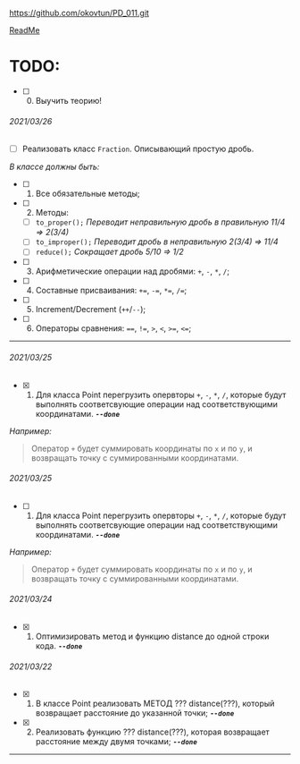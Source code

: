 ﻿https://github.com/okovtun/PD_011.git

[ReadMe](ReadMe.md)

# TODO:
- [ ] 0. Выучить теорию!

###### 2021/03/26
- [ ] Реализовать класс `Fraction`. Описывающий простую дробь. 

*В классе должны быть:*

- [ ] 1. Все обязательные методы;
- [ ] 2. Методы:
	- [ ] `to_proper();`	*Переводит неправильную дробь в правильную 11/4 => 2(3/4)*
	- [ ] `to_improper();`	*Переводит дробь в неправильную	2(3/4) => 11/4*
	- [ ] `reduce();`		*Сокращает дробь		5/10 => 1/2*
- [ ] 3. Арифметические операции над дробями: `+`, `-`, `*`, `/`;
- [ ] 4. Составные присваивания: `+=`, `-=`, `*=`, `/=`;
- [ ] 5. Increment/Decrement (`++`/`--`);
- [ ] 6. Операторы сравнения: `==`, `!=`, `>`, `<`, `>=`, `<=`;

---

###### 2021/03/25
- [x] 1. Для класса Point перегрузить опервторы `+`, `-`, `*`, `/`, которые будут выполнять соответсвующие операции над соответствующими координатами. ***`--done`***

*Например:*
> Оператор `+` будет суммировать координаты по `x` и по `y`, и возвращать точку с суммированными координатами. 

###### 2021/03/25
- [ ] 1. Для класса Point перегрузить опервторы `+`, `-`, `*`, `/`, которые будут выполнять соответсвующие операции над соответствующими координатами. ***`--done`***

*Например:*
> Оператор `+` будет суммировать координаты по `x` и по `y`, и возвращать точку с суммированными координатами. 

###### 2021/03/24
- [x] 1. Оптимизировать метод и функцию distance до одной строки кода. ***`--done`***

###### 2021/03/22
- [x] 1. В классе Point реализовать МЕТОД ??? distance(???), который возвращает расстояние до указанной точки; ***`--done`***
- [x] 2. Реализовать функцию ??? distance(???), которая возвращает расстояние между двумя точками; ***`--done`***

---
[ThisRepo]:(https://github.com/okovtun/PD_011.git)